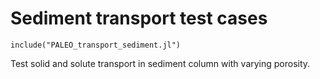 # Sediment transport test cases


    include("PALEO_transport_sediment.jl")

Test solid and solute transport in sediment column with varying porosity.
